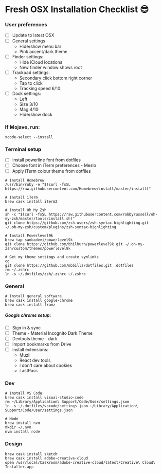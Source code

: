 # Fresh OSX Installation Checklist 😎

### User preferences

- [ ] Update to latest OSX
- [ ] General settings
  - Hide/show menu bar
  - Pink accent/dark theme
- [ ] Finder settings:
  - Hide iCloud locations
  - New finder window shows root
- [ ] Trackpad settings:
  - Secondary click bottom right corner
  - Tap to click
  - Tracking speed 6/10
- [ ] Dock settings:
  - Left
  - Size 3/10
  - Mag 4/10
  - Hide/show dock

### If Mojave, run:

`xcode-select --install`

### Terminal setup 

- [ ] Install powerline font from dotfiles
- [ ] Choose font in iTerm preferences - Meslo
- [ ] Apply iTerm colour theme from dotfiles

```
# Install Homebrew
/usr/bin/ruby -e "$(curl -fsSL https://raw.githubusercontent.com/Homebrew/install/master/install)"

# Install iTerm
brew cask install iterm2

# Install Oh My Zsh
sh -c "$(curl -fsSL https://raw.githubusercontent.com/robbyrussell/oh-my-zsh/master/tools/install.sh)"
git clone https://github.com/zsh-users/zsh-syntax-highlighting.git ~/.oh-my-zsh/custom/plugins/zsh-syntax-highlighting

# Install Powerlevel9k
brew tap sambadevi/powerlevel9k
git clone https://github.com/bhilburn/powerlevel9k.git ~/.oh-my-zsh/custom/themes/powerlevel9k

# Get my theme settings and create symlinks
cd
git clone https://github.com/mbbillz/dotfiles.git .dotfiles
rm ~/.zshrc
ln -s ~/.dotfiles/zsh/.zshrc ~/.zshrc
```

### General
```
# Install general software
brew cask install google-chrome
brew cask install franz
```

##### Google chrome setup:
- [ ] Sign in & sync
- [ ] Theme - Material Incognito Dark Theme
- [ ] Devtools theme - dark
- [ ] Import bookmarks from Drive
- [ ] Install extensions:
  - Muzli
  - React dev tools
  - I don't care about cookies
  - LastPass

### Dev
```
# Install VS Code
brew cask install visual-studio-code
rm ~/Library/Application\ Support/Code/User/settings.json
ln -s ~/.dotfiles/vscode/settings.json ~/Library/Application\ Support/Code/User/settings.json

# Node
brew install nvm
mkdir ~/.nvm
nvm install node
```

### Design
```
brew cask install sketch
brew cask install adobe-creative-cloud
open /usr/local/Caskroom/adobe-creative-cloud/latest/Creative\ Cloud\ Installer.app
```
